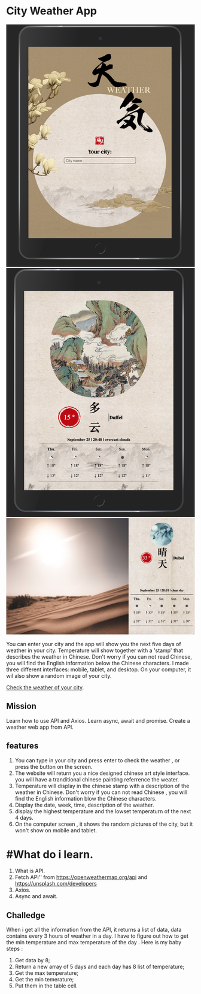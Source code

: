 # City Weather App

![ipad](./readmeImg/ipad.png)
![kontich](./readmeImg/kontich.png)
![dubai](./readmeImg/dubai.png)

You can enter your city and the app will show you the next five days of weather in your city. Temperature will show together with a 'stamp' that describes the weather in Chinese. Don't worry if you can not read Chinese, you will find the English information below the Chinese characters. I made three different interfaces: mobile, tablet, and desktop. On your computer, it wil also show a random image of your city.

[Check the weather of your city](https://jasmine8711.github.io/weather-app-/).

## Mission

Learn how to use API and Axios.
Learn async, await and promise.
Create a weather web app from API.

## features

1. You can type in your city and press enter to check the weather , or press the button on the screen.
1. The website will return you a nice designed chinese art style interface. you will have a tranditional chinese painting referrence the weater.
1. Temperature will display in the chinese stamp with a description of the weather in Chinese. Don't worry if you can not read Chinese , you will find the English information blow the Chinese characters.
1. Display the date, week, time, description of the weather.
1. display the highest temperature and the lowset temperaturn of the next 4 days.
1. On the computer screen , it shows the random pictures of the city, but it won't show on mobile and tablet.

# #What do i learn.

1. What is API.
1. Fetch API'' from https://openweathermap.org/api and https://unsplash.com/developers
1. Axios.
1. Async and await.

## Challedge
When i get all the information from the API, it returns a list of data, data contains every 3 hours of weather in a day.
I have to figure out how to get the min temperature and max temperature of the day .
Here is my baby steps :

1. Get data by 8;
1. Return a new array of 5 days and each day has 8 list of temperature;
1. Get the max temperature;
1. Get the min temerature;
1. Put them in the table cell.
